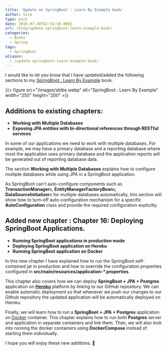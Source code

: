 ```yaml
---
title: 'Update on SpringBoot : Learn By Example book'
author: Siva
type: post
date: 2016-07-30T02:53:50.000Z
url: /blog/update-springboot-learn-example-book/
categories:
  - Books
  - Spring
tags:
  - SpringBoot
aliases:
  - /update-springboot-learn-example-book/
---
```

I would like to let you know that I have updated/added the following sections to my [SpringBoot : Learn By Example][1] book.

{{< figure src="/images/sblbe.webp" alt="SpringBoot : Learn By Example"  width="250" height="200" >}}

## Additions to existing chapters:

  * **Working with Multiple Databases**
  * **Exposing JPA entities with bi-directional references through RESTful services**

<!--more-->


In some of our applications we need to work with multiple databases. For example, we may have a primary database and a reporting database where most the application uses primary database and the application reports will be generated out of reporting database data.

The section **Working with Multiple Databases** explains how to configure multiple databases while using JPA in a SpringBoot application.

As SpringBoot can't auto-configure components such as **TransactionManager**s, **EntityManagerFactoryBean**s, **DataSourceInitializer**s for multiple databases automatically, this section will show how to turn-off auto-configuration mechanism for a specific **AutoConfiguration** class and provide the required configuration explicitly.

## Added new chapter : Chapter 16: Deploying SpringBoot Applications.

  * **Running SpringBoot applications in production mode**
  * **Deploying SpringBoot application on Heroku**
  * **Running SpringBoot application on Docker**

In this new chapter I have explained how to run the SpringBoot self-contained jar in production and how to override the configuration properties configured in **src/main/resources/application-*.properties**.

This chapter also covers how we can deploy **SpringBoot + JPA + Postgres** application on [**Heroku**][2] platform by linking to our GitHub repository. We can enable automatic deployment so that whenever we push our changes to our Github repository the updated application will be automatically deployed on Heroku.

Finally, we will learn how to run a **SpringBoot + JPA + Postgres** application on [Docker][3] container. This chapter explains how to run both **Postgres** server and application in separate containers and link them. Then, we will also look into running the docker containers using **DockerCompose** instead of starting them individually.

I hope you will enjoy these new additions. 🙂

 [1]: https://leanpub.com/springboot-learn-by-example/
 [2]: https://www.heroku.com/
 [3]: https://www.docker.com/
